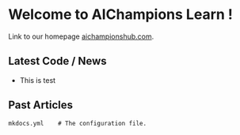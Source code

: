 <meta http-equiv='cache-control' content='no-cache'> 
<meta http-equiv='expires' content='0'> 
<meta http-equiv='pragma' content='no-cache'>

# Welcome to AIChampions Learn !

Link to our homepage [aichampionshub.com](https://www.aichampionshub.org).

## Latest Code / News

* This is test

## Past Articles

    mkdocs.yml    # The configuration file.
    